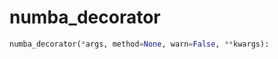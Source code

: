 # <a id="McUtils.Misc.NumbaTools.numba_decorator">numba_decorator</a>



```python
numba_decorator(*args, method=None, warn=False, **kwargs): 
```




